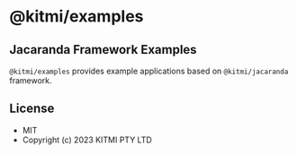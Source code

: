 # @kitmi/examples

## Jacaranda Framework Examples

`@kitmi/examples` provides example applications based on `@kitmi/jacaranda` framework.

## License

-   MIT
-   Copyright (c) 2023 KITMI PTY LTD
